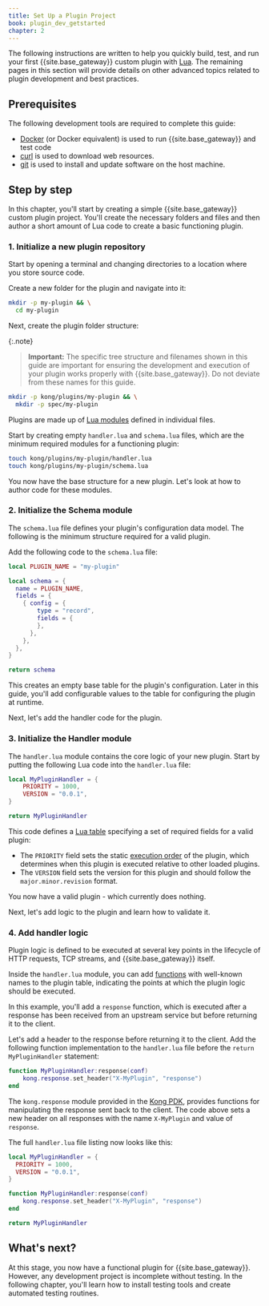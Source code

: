 ```yaml
---
title: Set Up a Plugin Project
book: plugin_dev_getstarted
chapter: 2
---
```


The following instructions are written to help you quickly build, test, and run your first 
{{site.base_gateway}} custom plugin with [Lua](http://www.lua.org/). The remaining pages in 
this section will provide details on other advanced topics related to 
plugin development and best practices.

## Prerequisites

The following development tools are required to complete this guide:

* [Docker](https://docs.docker.com/get-docker/) (or Docker equivalent) is used to run {{site.base_gateway}} and test code
* [curl](https://curl.se/) is used to download web resources. 
* [git](https://git-scm.com/book/en/v2/Getting-Started-Installing-Git) is used to install and update software on the host machine.

## Step by step

In this chapter, you'll start by creating a simple {{site.base_gateway}} custom plugin project. You'll
create the necessary folders and files and then author a short amount of Lua code to create a 
basic functioning plugin.

### 1. Initialize a new plugin repository

Start by opening a terminal and changing directories to a location where you store source code. 

Create a new folder for the plugin and navigate into it:

```sh
mkdir -p my-plugin && \
  cd my-plugin
```

Next, create the plugin folder structure:

{:.note}
> **Important:** The specific tree structure and filenames shown in this guide are important for ensuring 
> the development and execution of your plugin works properly with {{site.base_gateway}}. Do not
> deviate from these names for this guide.

```sh
mkdir -p kong/plugins/my-plugin && \
  mkdir -p spec/my-plugin
```

Plugins are made up of [Lua modules](http://www.lua.org/manual/5.1/manual.html#5.3) defined in 
individual files. 

Start by creating empty `handler.lua` and `schema.lua` files, which are the minimum required modules
for a functioning plugin:

```sh
touch kong/plugins/my-plugin/handler.lua
touch kong/plugins/my-plugin/schema.lua
```

You now have the base structure for a new plugin. Let's look at how to author code for these modules.

### 2. Initialize the Schema module

 The `schema.lua` file defines your plugin's configuration data model. The following is the minimum structure 
 required for a valid plugin.

 Add the following code to the `schema.lua` file:

 ```lua
 local PLUGIN_NAME = "my-plugin"

 local schema = {
   name = PLUGIN_NAME,
   fields = {
     { config = {
         type = "record",
         fields = {
         },
       },
     },
   },
 }
 
 return schema
 ```
 
 This creates an empty base table for the plugin's configuration. 
 Later in this guide, you'll add configurable values to the table for configuring the plugin at runtime. 
 
 Next, let's add the handler code for the plugin.

### 3. Initialize the Handler module

 The `handler.lua` module contains the core logic of your new plugin.
 Start by putting the following Lua code into the `handler.lua` file:

 ```lua
 local MyPluginHandler = {
     PRIORITY = 1000,
     VERSION = "0.0.1",
 }

 return MyPluginHandler
 ```

 This code defines a [Lua table](https://www.lua.org/pil/2.5.html) specifying a set of required 
 fields for a valid plugin:

 * The `PRIORITY` field sets the static 
 [execution order](/gateway/{{page.release}}/plugin-development/custom-logic/#plugins-execution-order) 
 of the plugin, which determines when this plugin is executed relative to other loaded plugins.
 * The `VERSION` field sets the version for this plugin and should follow the `major.minor.revision` format.
 
You now have a valid plugin - which currently does nothing.

Next, let's add logic to the plugin and learn how to validate it.

### 4. Add handler logic

Plugin logic is defined to be executed at several key points in the lifecycle of
HTTP requests, TCP streams, and {{site.base_gateway}} itself.

Inside the `handler.lua` module, you can add 
[functions](/gateway/{{page.release}}/plugin-development/custom-logic/#available-contexts)
with well-known names to the plugin table, indicating the points at which the plugin logic should be executed. 

In this example, you'll add a `response` function, which is executed after a response has been
received from an upstream service but before returning it to the client. 

Let's add a header to the response before returning it to the client. Add the following 
function implementation to the `handler.lua` file before the `return MyPluginHandler` statement:

```lua
function MyPluginHandler:response(conf)
    kong.response.set_header("X-MyPlugin", "response")
end
```

The `kong.response` module provided in the 
[Kong PDK](/gateway/{{page.release}}/plugin-development/pdk/), provides
functions for manipulating the response sent back to the client. The code above sets 
a new header on all responses with the name `X-MyPlugin` and value of `response`. 

The full `handler.lua` file listing now looks like this:

```lua
local MyPluginHandler = {
  PRIORITY = 1000,
  VERSION = "0.0.1",
}

function MyPluginHandler:response(conf)
    kong.response.set_header("X-MyPlugin", "response")
end

return MyPluginHandler
```

## What's next?

At this stage, you now have a functional plugin for {{site.base_gateway}}. 
However, any development project is incomplete without testing. In the following chapter, 
you'll learn how to install testing tools and create automated testing routines.
